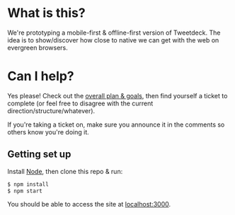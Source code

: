 # What is this?

We're prototyping a mobile-first & offline-first version of Tweetdeck. The idea is to show/discover how close to native we can get with the web on evergreen browsers.

# Can I help?

Yes please! Check out the [overall plan & goals](https://docs.google.com/document/d/1vdUBZooLMBa5AtkED619kndf3eNz_LeltLZYQ71VEKQ/edit?usp=sharing), then find yourself a ticket to complete (or feel free to disagree with the current direction/structure/whatever).

If you're taking a ticket on, make sure you announce it in the comments so others know you're doing it.

## Getting set up

Install [Node](http://nodejs.org/), then clone this repo & run:

```sh
$ npm install
$ npm start
```

You should be able to access the site at [localhost:3000](http://localhost:3000).
